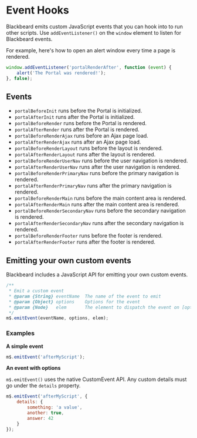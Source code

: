 # Event Hooks

Blackbeard emits custom JavaScript events that you can hook into to run other scripts. Use `addEventListener()` on the `window` element to listen for Blackbeard events.

For example, here's how to open an alert window every time a page is rendered.

```js
window.addEventListener('portalRenderAfter', function (event) {
	alert('The Portal was rendered!');
}, false);
```

## Events

- `portalBeforeInit` runs before the Portal is initialized.
- `portalAfterInit` runs after the Portal is initialized.
- `portalBeforeRender` runs before the Portal is rendered.
- `portalAfterRender` runs after the Portal is rendered.
- `portalBeforeRenderAjax` runs before an Ajax page load.
- `portalAfterRenderAjax` runs after an Ajax page load.
- `portalBeforeRenderLayout` runs before the layout is rendered.
- `portalAfterRenderLayout` runs after the layout is rendered.
- `portalBeforeRenderUserNav` runs before the user navigation is rendered.
- `portalAfterRenderUserNav` runs after the user navigation is rendered.
- `portalBeforeRenderPrimaryNav` runs before the primary navigation is rendered.
- `portalAfterRenderPrimaryNav` runs after the primary navigation is rendered.
- `portalBeforeRenderMain` runs before the main content area is rendered.
- `portalAfterRenderMain` runs after the main content area is rendered.
- `portalBeforeRenderSecondaryNav` runs before the secondary navigation is rendered.
- `portalAfterRenderSecondaryNav` runs after the secondary navigation is rendered.
- `portalBeforeRenderFooter` runs before the footer is rendered.
- `portalAfterRenderFooter` runs after the footer is rendered.

## Emitting your own custom events

Blackbeard includes a JavaScript API for emitting your own custom events.

```js
/**
 * Emit a custom event
 * @param {String} eventName  The name of the event to emit
 * @param {Object} options    Options for the event
 * @param {Node}   elem       The element to dispatch the event on [optional - defaults to window]
 */
m$.emitEvent(eventName, options, elem);
```

### Examples

**A simple event**

```js
m$.emitEvent('afterMyScript');
```

**An event with options**

`m$.emitEvent()` uses the native CustomEvent API. Any custom details must go under the `details` property.

```js
m$.emitEvent('afterMyScript', {
	details: {
		something: 'a value',
		another: true,
		answer: 42
	}
});
```